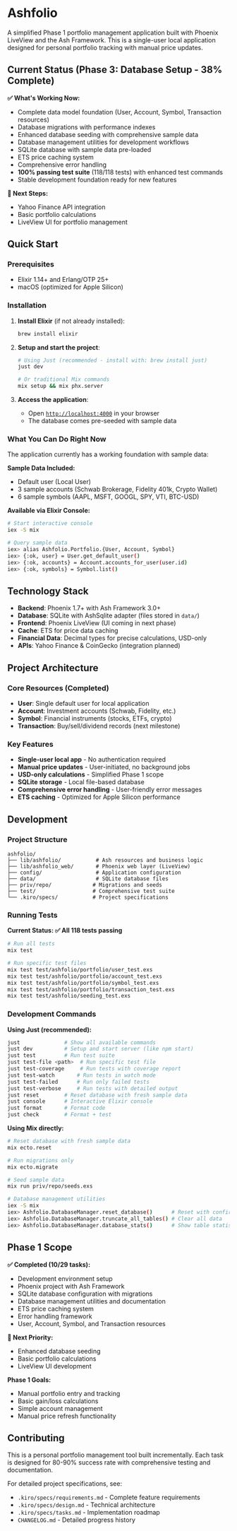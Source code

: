 # Ashfolio

A simplified Phase 1 portfolio management application built with Phoenix LiveView and the Ash Framework. This is a single-user local application designed for personal portfolio tracking with manual price updates.

## Current Status (Phase 3: Database Setup - 38% Complete)

**✅ What's Working Now:**

- Complete data model foundation (User, Account, Symbol, Transaction resources)
- Database migrations with performance indexes
- Enhanced database seeding with comprehensive sample data
- Database management utilities for development workflows
- SQLite database with sample data pre-loaded
- ETS price caching system
- Comprehensive error handling
- **100% passing test suite** (118/118 tests) with enhanced test commands
- Stable development foundation ready for new features

**🔄 Next Steps:**

- Yahoo Finance API integration
- Basic portfolio calculations
- LiveView UI for portfolio management

## Quick Start

### Prerequisites

- Elixir 1.14+ and Erlang/OTP 25+
- macOS (optimized for Apple Silicon)

### Installation

1. **Install Elixir** (if not already installed):

   ```bash
   brew install elixir
   ```

2. **Setup and start the project**:

   ```bash
   # Using Just (recommended - install with: brew install just)
   just dev

   # Or traditional Mix commands
   mix setup && mix phx.server
   ```

3. **Access the application**:
   - Open [`http://localhost:4000`](http://localhost:4000) in your browser
   - The database comes pre-seeded with sample data

### What You Can Do Right Now

The application currently has a working foundation with sample data:

**Sample Data Included:**

- Default user (Local User)
- 3 sample accounts (Schwab Brokerage, Fidelity 401k, Crypto Wallet)
- 6 sample symbols (AAPL, MSFT, GOOGL, SPY, VTI, BTC-USD)

**Available via Elixir Console:**

```bash
# Start interactive console
iex -S mix

# Query sample data
iex> alias Ashfolio.Portfolio.{User, Account, Symbol}
iex> {:ok, user} = User.get_default_user()
iex> {:ok, accounts} = Account.accounts_for_user(user.id)
iex> {:ok, symbols} = Symbol.list()
```

## Technology Stack

- **Backend**: Phoenix 1.7+ with Ash Framework 3.0+
- **Database**: SQLite with AshSqlite adapter (files stored in `data/`)
- **Frontend**: Phoenix LiveView (UI coming in next phase)
- **Cache**: ETS for price data caching
- **Financial Data**: Decimal types for precise calculations, USD-only
- **APIs**: Yahoo Finance & CoinGecko (integration planned)

## Project Architecture

### Core Resources (Completed)

- **User**: Single default user for local application
- **Account**: Investment accounts (Schwab, Fidelity, etc.)
- **Symbol**: Financial instruments (stocks, ETFs, crypto)
- **Transaction**: Buy/sell/dividend records (next milestone)

### Key Features

- **Single-user local app** - No authentication required
- **Manual price updates** - User-initiated, no background jobs
- **USD-only calculations** - Simplified Phase 1 scope
- **SQLite storage** - Local file-based database
- **Comprehensive error handling** - User-friendly error messages
- **ETS caching** - Optimized for Apple Silicon performance

## Development

### Project Structure

```
ashfolio/
├── lib/ashfolio/           # Ash resources and business logic
├── lib/ashfolio_web/       # Phoenix web layer (LiveView)
├── config/                 # Application configuration
├── data/                   # SQLite database files
├── priv/repo/             # Migrations and seeds
├── test/                  # Comprehensive test suite
└── .kiro/specs/           # Project specifications
```

### Running Tests

**Current Status: ✅ All 118 tests passing**

```bash
# Run all tests
mix test

# Run specific test files
mix test test/ashfolio/portfolio/user_test.exs
mix test test/ashfolio/portfolio/account_test.exs
mix test test/ashfolio/portfolio/symbol_test.exs
mix test test/ashfolio/portfolio/transaction_test.exs
mix test test/ashfolio/seeding_test.exs
```

### Development Commands

**Using Just (recommended):**

```bash
just              # Show all available commands
just dev          # Setup and start server (like npm start)
just test         # Run test suite
just test-file <path>  # Run specific test file
just test-coverage     # Run tests with coverage report
just test-watch       # Run tests in watch mode
just test-failed      # Run only failed tests
just test-verbose     # Run tests with detailed output
just reset        # Reset database with fresh sample data
just console      # Interactive Elixir console
just format       # Format code
just check        # Format + test
```

**Using Mix directly:**

```bash
# Reset database with fresh sample data
mix ecto.reset

# Run migrations only
mix ecto.migrate

# Seed sample data
mix run priv/repo/seeds.exs

# Database management utilities
iex -S mix
iex> Ashfolio.DatabaseManager.reset_database()      # Reset with confirmation
iex> Ashfolio.DatabaseManager.truncate_all_tables() # Clear all data
iex> Ashfolio.DatabaseManager.database_stats()      # Show table statistics
```

## Phase 1 Scope

**✅ Completed (10/29 tasks):**

- Development environment setup
- Phoenix project with Ash Framework
- SQLite database configuration with migrations
- Database management utilities and documentation
- ETS price caching system
- Error handling framework
- User, Account, Symbol, and Transaction resources

**🔄 Next Priority:**

- Enhanced database seeding
- Basic portfolio calculations
- LiveView UI development

**Phase 1 Goals:**

- Manual portfolio entry and tracking
- Basic gain/loss calculations
- Simple account management
- Manual price refresh functionality

## Contributing

This is a personal portfolio management tool built incrementally. Each task is designed for 80-90% success rate with comprehensive testing and documentation.

For detailed project specifications, see:

- `.kiro/specs/requirements.md` - Complete feature requirements
- `.kiro/specs/design.md` - Technical architecture
- `.kiro/specs/tasks.md` - Implementation roadmap
- `CHANGELOG.md` - Detailed progress history
